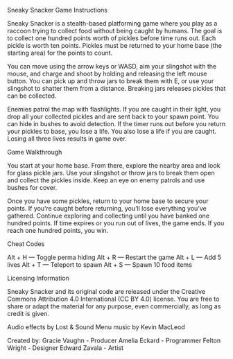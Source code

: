 Sneaky Snacker
Game Instructions

Sneaky Snacker is a stealth-based platforming game where you play as a raccoon trying to collect food without being caught by humans. The goal is to collect one hundred points worth of pickles before time runs out. Each pickle is worth ten points. Pickles must be returned to your home base (the starting area) for the points to count.

You can move using the arrow keys or WASD, aim your slingshot with the mouse, and charge and shoot by holding and releasing the left mouse button. You can pick up and throw jars to break them with E, or use your slingshot to shatter them from a distance. Breaking jars releases pickles that can be collected.

Enemies patrol the map with flashlights. If you are caught in their light, you drop all your collected pickles and are sent back to your spawn point. You can hide in bushes to avoid detection. If the timer runs out before you return your pickles to base, you lose a life. You also lose a life if you are caught. Losing all three lives results in game over.

Game Walkthrough

You start at your home base. From there, explore the nearby area and look for glass pickle jars. Use your slingshot or throw jars to break them open and collect the pickles inside. Keep an eye on enemy patrols and use bushes for cover.

Once you have some pickles, return to your home base to secure your points. If you’re caught before returning, you’ll lose everything you’ve gathered. Continue exploring and collecting until you have banked one hundred points. If time expires or you run out of lives, the game ends. If you reach one hundred points, you win.

Cheat Codes

Alt + H — Toggle perma hiding
Alt + R — Restart the game
Alt + L — Add 5 lives
Alt + T — Teleport to spawn
Alt + S — Spawn 10 food items

Licensing Information

Sneaky Snacker and its original code are released under the Creative Commons Attribution 4.0 International (CC BY 4.0) license. You are free to share or adapt the material for any purpose, even commercially, as long as credit is given.

Audio effects by Lost & Sound
Menu music by Kevin MacLeod

Created by:
Gracie Vaughn - Producer
Amelia Eckard - Programmer
Felton Wright - Designer
Edward Zavala - Artist
